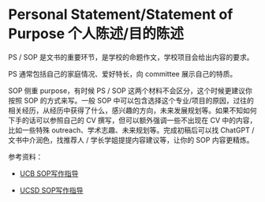 # Personal Statement/Statement of Purpose 个人陈述/目的陈述

PS / SOP 是文书的重要环节，是学校的命题作文，学校项目会给出内容的要求。

PS 通常包括自己的家庭情况、爱好特长，向 committee 展示自己的特质。

SOP 侧重 purpose，有时候 PS / SOP 这两个材料不会区分，这个时候更建议你按照 SOP 的方式来写。一般 SOP 中可以包含选择这个专业/项目的原因，过往的相关经历，从经历中获得了什么，感兴趣的方向，未来发展规划等。如果不知如何下手的话可以参照自己的 CV 撰写，但可以额外强调一些不出现在 CV 中的内容，比如一些特殊 outreach、学术志趣、未来规划等。完成初稿后可以找 ChatGPT / 文书中介润色，找推荐人 / 学长学姐提提内容建议等，让你的 SOP 内容更精炼。

参考资料：

- [UCB SOP写作指导](https://grad.berkeley.edu/admissions/steps-to-apply/requirements/statement-purpose/)

- [UCSD SOP写作指导](https://grad.ucsd.edu/admissions/requirements/statement-of-purpose.html)
